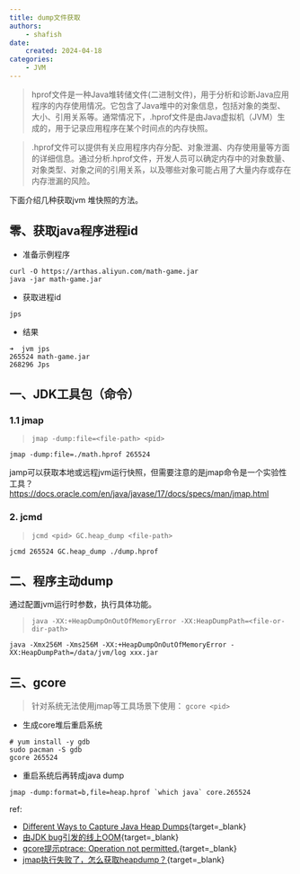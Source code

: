 ```yaml
---
title: dump文件获取
authors:
    - shafish
date:
    created: 2024-04-18
categories:
    - JVM
---
```


> hprof文件是一种Java堆转储文件(二进制文件)，用于分析和诊断Java应用程序的内存使用情况。它包含了Java堆中的对象信息，包括对象的类型、大小、引用关系等。通常情况下，.hprof文件是由Java虚拟机（JVM）生成的，用于记录应用程序在某个时间点的内存快照。

> .hprof文件可以提供有关应用程序内存分配、对象泄漏、内存使用量等方面的详细信息。通过分析.hprof文件，开发人员可以确定内存中的对象数量、对象类型、对象之间的引用关系，以及哪些对象可能占用了大量内存或存在内存泄漏的风险。

下面介绍几种获取jvm 堆快照的方法。

## 零、获取java程序进程id
- 准备示例程序

``` shell
curl -O https://arthas.aliyun.com/math-game.jar
java -jar math-game.jar
```

- 获取进程id

``` shell
jps
```

- 结果
``` shell
➜  jvm jps
265524 math-game.jar
268296 Jps
```

<!-- more -->

## 一、JDK工具包（命令）
### 1.1 jmap

> `jmap -dump:file=<file-path> <pid>`

``` shell
jmap -dump:file=./math.hprof 265524
```

jamp可以获取本地或远程jvm运行快照，但需要注意的是jmap命令是一个实验性工具？ https://docs.oracle.com/en/java/javase/17/docs/specs/man/jmap.html

### 2. jcmd

> `jcmd <pid> GC.heap_dump <file-path>`

``` shell
jcmd 265524 GC.heap_dump ./dump.hprof
```

## 二、程序主动dump
通过配置jvm运行时参数，执行具体功能。

> `java -XX:+HeapDumpOnOutOfMemoryError -XX:HeapDumpPath=<file-or-dir-path>`

``` shell
java -Xmx256M -Xms256M -XX:+HeapDumpOnOutOfMemoryError -XX:HeapDumpPath=/data/jvm/log xxx.jar
```

## 三、gcore

> 针对系统无法使用jmap等工具场景下使用： `gcore <pid>`

- 生成core堆后重启系统

``` shell
# yum install -y gdb
sudo pacman -S gdb
gcore 265524
```

- 重启系统后再转成java dump

``` shell
jmap -dump:format=b,file=heap.hprof `which java` core.265524
```

ref:

- [Different Ways to Capture Java Heap Dumps](https://www.baeldung.com/java-heap-dump-capture){target=_blank}
- [由JDK bug引发的线上OOM](http://ifeve.com/%e7%94%b1jdk-bug%e5%bc%95%e5%8f%91%e7%9a%84%e7%ba%bf%e4%b8%8aoom/){target=_blank}
- [gcore提示ptrace: Operation not permitted.](https://askubuntu.com/a/148882){target=_blank}
- [jmap执行失败了，怎么获取heapdump？](https://www.cnblogs.com/codelogs/p/17323197.html){target=_blank}